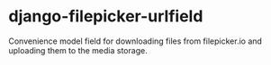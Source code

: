 django-filepicker-urlfield
==========================

Convenience model field for downloading files from filepicker.io and uploading them to the media storage.
